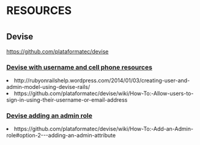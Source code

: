 <h1>RESOURCES<h1>

## Devise
https://github.com/plataformatec/devise

<h3><u>Devise with username and cell phone resources</u></h3>
<li>http://rubyonrailshelp.wordpress.com/2014/01/03/creating-user-and-admin-model-using-devise-rails/</li>
<li>https://github.com/plataformatec/devise/wiki/How-To:-Allow-users-to-sign-in-using-their-username-or-email-address</li>

<h3><u>Devise adding an admin role</u></h3>
<li>https://github.com/plataformatec/devise/wiki/How-To:-Add-an-Admin-role#option-2---adding-an-admin-attribute</li>